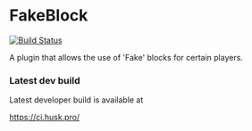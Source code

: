 # FakeBlock
[![Build Status](https://travis-ci.com/Huskehhh/FakeBlock.svg?branch=master)](https://travis-ci.com/Huskehhh/FakeBlock)

A plugin that allows the use of 'Fake' blocks for certain players.

### Latest dev build
Latest developer build is available at

https://ci.husk.pro/